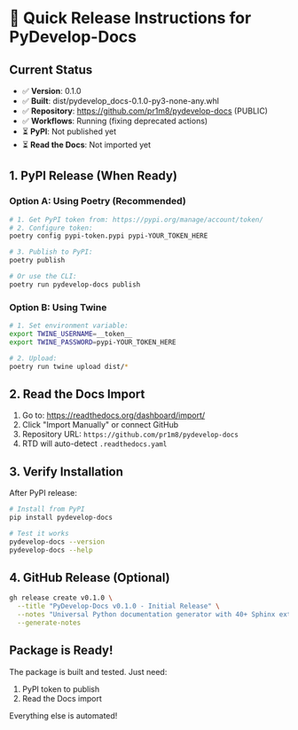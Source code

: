 # 🚀 Quick Release Instructions for PyDevelop-Docs

## Current Status
- ✅ **Version**: 0.1.0
- ✅ **Built**: dist/pydevelop_docs-0.1.0-py3-none-any.whl
- ✅ **Repository**: https://github.com/pr1m8/pydevelop-docs (PUBLIC)
- ✅ **Workflows**: Running (fixing deprecated actions)
- ⏳ **PyPI**: Not published yet
- ⏳ **Read the Docs**: Not imported yet

## 1. PyPI Release (When Ready)

### Option A: Using Poetry (Recommended)
```bash
# 1. Get PyPI token from: https://pypi.org/manage/account/token/
# 2. Configure token:
poetry config pypi-token.pypi pypi-YOUR_TOKEN_HERE

# 3. Publish to PyPI:
poetry publish

# Or use the CLI:
poetry run pydevelop-docs publish
```

### Option B: Using Twine
```bash
# 1. Set environment variable:
export TWINE_USERNAME=__token__
export TWINE_PASSWORD=pypi-YOUR_TOKEN_HERE

# 2. Upload:
poetry run twine upload dist/*
```

## 2. Read the Docs Import

1. Go to: https://readthedocs.org/dashboard/import/
2. Click "Import Manually" or connect GitHub
3. Repository URL: `https://github.com/pr1m8/pydevelop-docs`
4. RTD will auto-detect `.readthedocs.yaml`

## 3. Verify Installation

After PyPI release:
```bash
# Install from PyPI
pip install pydevelop-docs

# Test it works
pydevelop-docs --version
pydevelop-docs --help
```

## 4. GitHub Release (Optional)

```bash
gh release create v0.1.0 \
  --title "PyDevelop-Docs v0.1.0 - Initial Release" \
  --notes "Universal Python documentation generator with 40+ Sphinx extensions" \
  --generate-notes
```

## Package is Ready!

The package is built and tested. Just need:
1. PyPI token to publish
2. Read the Docs import

Everything else is automated!